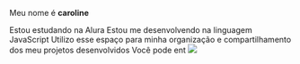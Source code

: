 Meu nome é **caroline**

Estou estudando na Alura
Estou me desenvolvendo na linguagem JavaScript
Utilizo esse espaço para minha organização e compartilhamento dos meu projetos desenvolvidos
Você pode ent
![](https://www.google.com/url?sa=i&url=https%3A%2F%2Fmx.pinterest.com%2Fpin%2F828521662689514425%2F&psig=AOvVaw3amMn60td3Rkw2J7vEDFwl&ust=1722689259694000&source=images&cd=vfe&opi=89978449&ved=0CA4QjRxqFwoTCJimn96r1ocDFQAAAAAdAAAAABAK)
<!--
**caarolineCv/caarolineCv** is a ✨ _special_ ✨ repository because its `README.md` (this file) appears on your GitHub profile.

Here are some ideas to get you started:

- 🔭 I’m currently working on ...
- 🌱 I’m currently learning ...
- 👯 I’m looking to collaborate on ...
- 🤔 I’m looking for help with ...
- 💬 Ask me about ...
- 📫 How to reach me: ...
- 😄 Pronouns: ...
- ⚡ Fun fact: ...
-->
